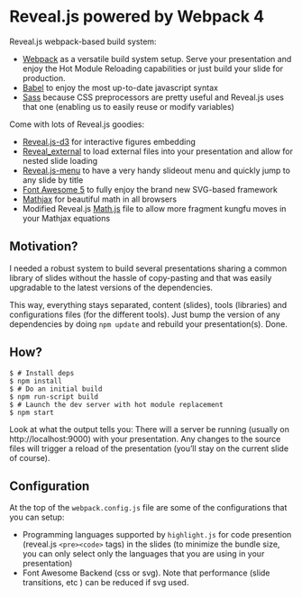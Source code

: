 Reveal.js powered by Webpack 4
==================

Reveal.js webpack-based build system:

* [Webpack](https://webpack.js.org) as a versatile build system setup. Serve your presentation and enjoy the Hot Module Reloading capabilities or just build your slide for production.
* [Babel](https://babeljs.io/) to enjoy the most up-to-date javascript syntax
* [Sass](http://sass-lang.com/) because CSS preprocessors are pretty useful and Reveal.js uses that one (enabling us to easily reuse or modify variables)

Come with lots of Reveal.js goodies:

* [Reveal.js-d3](https://github.com/gcalmettes/reveal.js-d3) for interactive figures embedding
* [Reveal_external](https://github.com/janschoepke/reveal_external) to load external files into your presentation and allow for nested slide loading
* [Reveal.js-menu](https://github.com/denehyg/reveal.js-menu) to have a very handy slideout menu and quickly jump to any slide by title
* [Font Awesome 5](https://fontawesome.com) to fully enjoy the brand new SVG-based framework
* [Mathjax](https://www.mathjax.org) for beautiful math in all browsers
* Modified Reveal.js [Math.js](https://github.com/gcalmettes/revealjs-webpack-sauce/blob/master/src/scripts/math-gc.js) file to allow more fragment kungfu moves in your Mathjax equations


Motivation?
----

I needed a robust system to build several presentations sharing a common library of slides without the hassle of copy-pasting and that was easily upgradable to the latest versions of the dependencies.

This way, everything stays separated, content (slides), tools (libraries) and configurations files (for the different tools). Just bump the version of any dependencies by doing `npm update` and rebuild your presentation(s). Done.

How?
----

```console
$ # Install deps
$ npm install
$ # Do an initial build
$ npm run-script build
$ # Launch the dev server with hot module replacement
$ npm start
```

Look at what the output tells you: There will a server be running (usually on http://localhost:9000) with your presentation. Any changes to the source files will trigger a reload of the presentation (you’ll stay on the current slide of course).

Configuration
-------------

At the top of the `webpack.config.js` file are some of the configurations that you can setup:

- Programming languages supported by `highlight.js` for code presention (reveal.js `<pre><code>` tags) in the slides (to minimize the bundle size, you can only select only the languages that you are using in your presentation)
- Font Awesome Backend (css or svg). Note that performance (slide transitions, etc ) can be reduced if svg used.





